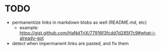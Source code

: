 TODO
====

* permanentize links in markdown blobs as well (README.md, etc)
  * example: https://gist.github.com/HaNdTriX/77916f3fcdd7d285f7c9#what-i-already-got
* detect when impermanent links are pasted, and fix them
